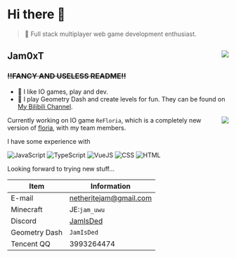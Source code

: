 # Hi there 👋 

> 🎈 Full stack multiplayer web game development enthusiast.

<h2>
  Jam0xT
  <img align="right" src="https://github-readme-stats.vercel.app/api?username=jam0xt&theme=tokyonight&show_icons=true"/>
</h2>

### ~~!!FANCY AND USELESS README!!~~
- 🔷 I like IO games, play and dev.
- 🐛 I play Geometry Dash and create levels for fun. They can be found on [My Bilibili Channel](https://space.bilibili.com/1601942971).

<img align="right" src="https://github-readme-stats.vercel.app/api/top-langs/?username=Jam0xT&layout=donut&theme=tokyonight"/>

Currently working on IO game `ReFloria`, which is a completely new version of [floria](https://github.com/jam0xt/floria), with my team members.

I have some experience with 

![JavaScript](https://img.shields.io/badge/javascript-040017?style=for-the-badge&logo=javascript&logoColor=e173f0)
![TypeScript](https://img.shields.io/badge/typescript-040017?style=for-the-badge&logo=typescript&logoColor=e173f0)
![VueJS](https://img.shields.io/badge/vuejs-040017?style=for-the-badge&logo=vue.js&logoColor=e173f0)
![CSS](https://img.shields.io/badge/css-040017?style=for-the-badge&logo=css&logoColor=e173f0)
![HTML](https://img.shields.io/badge/html-040017?style=for-the-badge&logo=htmx&logoColor=e173f0)

Looking forward to trying new stuff...

| Item | Information |
| ---- | ---- |
| E-mail | netheritejam@gmail.com |
| Minecraft | JE:`jam_uwu` |
| Discord | [JamIsDed](https://discord.com/users/870536362900746250) |
| Geometry Dash | `JamIsDed` |
| Tencent QQ | 3993264474 |
